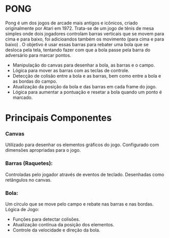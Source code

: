 
# PONG
Pong é um dos jogos de arcade mais antigos e icônicos, criado originalmente por Atari em 1972. Trata-se de um jogo de tênis de mesa simples onde dois jogadores controlam barras verticais que se movem para cima e para baixo, foi adicioandos também os movimento (para cima e para baixo) . O objetivo é usar essas barras para rebater uma bola que se desloca pela tela, tentando fazer com que a bola passe pela barra do adversário para marcar pontos.


- Manipulação do canvas para desenhar a bola, as barras e o campo.
- Lógica para mover as barras com as teclas de controle.
- Detecção de colisão entre a bola e as barras, bem como entre a bola e as bordas do campo.
- Atualização da posição da bola e das barras em cada frame do jogo.
- Lógica para aumentar a pontuação e resetar a bola quando um ponto é marcado.

# Principais Componentes

### Canvas
Utilizado para desenhar os elementos gráficos do jogo.
Configurado com dimensões apropriadas para o jogo.

### Barras (Raquetes):
Controladas pelo jogador através de eventos de teclado.
Desenhadas como retângulos no canvas.

### Bola:
Um círculo que se move pelo campo e rebate nas barras e nas bordas.
Lógica de Jogo:

- Funções para detectar colisões.
- Atualização contínua da posição dos elementos.
- Controle da velocidade e direção da bola.
